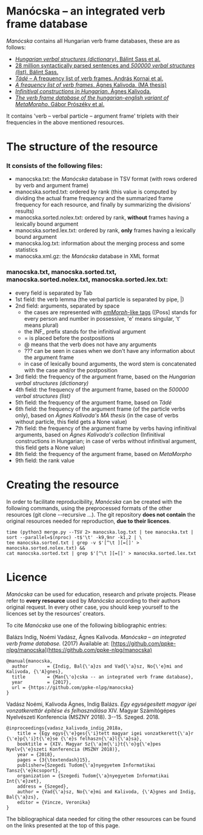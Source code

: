 # Manócska – an integrated verb frame database

_Manócska_ contains all Hungarian verb frame databases, these are as follows:

- [_Hungarian verbal structures (dictionary)_. Bálint Sass et al.](ige_szotar/README.en.md)
- [28 million syntactically parsed sentences and _500000 verbal structures (list)_. Bálint Sass.](isz/README.en.md)
- [_Tádé_ – A frequency list of verb frames. András Kornai et al.](tade/README.en.md)
- [_A frequency list of verb frames_. Ágnes Kalivoda. (MA thesis)](https://github.com/kagnes/hungarian_verbal_complex/)
- [_Infinitival constructions in Hungarian_. Ágnes Kalivoda.](https://github.com/kagnes/infinitival_constructions)
- [_The verb frame database of the hungarian-english variant of MetaMorpho_. Gábor Prószéky et al.](MetaMorphoHuEn/README.en.md)

It contains 'verb – verbal particle – argument frame' triplets with their frequencies in the above mentioned resources.

# The structure of the resource

### It consists of the following files:

- manocska.txt: the _Manócska_ database in TSV format (with rows ordered by verb and argument frame)
- manocska.sorted.txt: ordered by rank (this value is computed by dividing the actual frame frequency and the summarized frame frequency for each resource, and finally by summarizing the divisions' results)
- manocska.sorted.nolex.txt: ordered by rank, __without__ frames having a lexically bound argument
- manocska.sorted.lex.txt: ordered by rank, __only__ frames having a lexically bound argument
- manocska.log.txt: information about the merging process and some statistics
- manocska.xml.gz: the _Manócska_ database in XML format

### manocska.txt, manocska.sorted.txt, manocska.sorted.nolex.txt, manocska.sorted.lex.txt:

- every field is separated by Tab
- 1st field: the verb lemma (the verbal particle is separated by pipe, |)
- 2nd field: arguments, separated by space
    - the cases are represented with [_emMorph_-like tags](https://e-magyar.hu/hu/textmodules/emmorph_codelist) ([Poss] stands for every person and number in possessive, 'e' means singular, 't' means plural)
    - the INF_ prefix stands for the infinitival argument
    - = is placed before the postpositions
    - @ means that the verb does not have any arguments
    - ??? can be seen in cases when we don't have any information about the argument frame
    - in case of lexically bound arguments, the word stem is concatenated with the case and/or the postposition
- 3rd field: the frequency of the argument frame, based on the _Hungarian verbal structures (dictionary)_
- 4th field: the frequency of the argument frame, based on the _500000 verbal structures (list)_
- 5th field: the frequency of the argument frame, based on _Tádé_
- 6th field: the frequency of the argument frame (of the particle verbs only), based on _Ágnes Kalivoda's MA thesis_ (in the case of verbs without particle, this field gets a None value)
- 7th field: the frequency of the argument frame by verbs having infinitival arguments, based on _Ágnes Kalivoda's collection_ (Infinitival constructions in Hungarian; in case of verbs without infinitival argument, this field gets a None value)
- 8th field:  the frequency of the argument frame, based on _MetaMorpho_
- 9th field: the rank value

# Creating the resource

In order to facilitate reproducibility, _Manócska_ can be created with the following commands, using the preprocessed formats of the other resources (git clone --recursive ...).
The git repository __does not contain__ the original resources needed for reproduction, __due to their licences__.

    time (python3 merge.py --TSV 2> manocska.log.txt | tee manocska.txt | sort --parallel=$(nproc) -t$'\t' -k9,9nr -k1,2 | \
    tee manocska.sorted.txt | grep -v $'[^\t ][=[]' > manocska.sorted.nolex.txt) &&
    cat manocska.sorted.txt | grep $'[^\t ][=[]' > manocska.sorted.lex.txt

# Licence

_Manócska_ can be used for education, research and private projects. Please refer to __every resource__ used by _Manócska_ according to their authors original request. In every other case, you should keep yourself to the licences set by the resources' creators.

To cite _Manócska_ use one of the following bibliographic entries:

Balázs Indig, Noémi Vadász, Ágnes Kalivoda. _Manócska – an integrated verb frame database._ (2017) Available at: [https://github.com/ppke-nlpg/manocska](https://github.com/ppke-nlpg/manocska)

    @manual{manocska,
      author       = {Indig, Bal{\'a}zs and Vad{\'a}sz, No{\'e}mi and Kalivoda, {\'A}gnes},
      title        = {Man{\'o}cska -- an integrated verb frame database},
      year         = {2017},
      url = {https://github.com/ppke-nlpg/manocska}
    }

Vadász Noémi, Kalivoda Ágnes, Indig Balázs. _Egy egységesített magyar igei vonzatkerettár építése és felhasználása_ XIV. Magyar Számítógépes Nyelvészeti Konferencia (MSZNY 2018). 3--15. Szeged. 2018.

    @inproceedings{vadasz_kalivoda_indig_2018a,
        title = {Egy egys{\'e}ges{\'i}tett magyar igei vonzatkerett{\'a}r {\'e}p{\'i}t{\'e}se {\'e}s felhaszn{\'a}l{\'a}sa},
        booktitle = {XIV. Magyar Sz{\'a}m{\'i}t{\'o}g{\'e}pes Nyelv{\'e}szeti Konferencia (MSZNY 2018)},
        year = {2018},
        pages = {3{\textendash}15},
        publisher={Szegedi Tudom{\'a}nyegyetem Informatikai Tansz{\'e}kcsoport},
        organization = {Szegedi Tudom{\'a}nyegyetem Informatikai Int{\'e}zet},
        address = {Szeged},
        author = {Vad{\'a}sz, No{\'e}mi and Kalivoda, {\'A}gnes and Indig, Bal{\'a}zs},
        editor = {Vincze, Veronika}
    }

The bibliographical data needed for citing the other resources can be found on the links presented at the top of this page.


